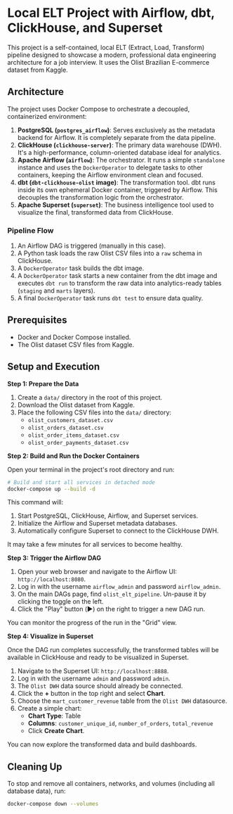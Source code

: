 # Local ELT Project with Airflow, dbt, ClickHouse, and Superset

This project is a self-contained, local ELT (Extract, Load, Transform) pipeline designed to showcase a modern, professional data engineering architecture for a job interview. It uses the Olist Brazilian E-commerce dataset from Kaggle.

## Architecture

The project uses Docker Compose to orchestrate a decoupled, containerized environment:

1.  **PostgreSQL (`postgres_airflow`)**: Serves exclusively as the metadata backend for Airflow. It is completely separate from the data pipeline.
2.  **ClickHouse (`clickhouse-server`)**: The primary data warehouse (DWH). It's a high-performance, column-oriented database ideal for analytics.
3.  **Apache Airflow (`airflow`)**: The orchestrator. It runs a simple `standalone` instance and uses the `DockerOperator` to delegate tasks to other containers, keeping the Airflow environment clean and focused.
4.  **dbt (`dbt-clickhouse-olist` image)**: The transformation tool. dbt runs inside its own ephemeral Docker container, triggered by Airflow. This decouples the transformation logic from the orchestrator.
5.  **Apache Superset (`superset`)**: The business intelligence tool used to visualize the final, transformed data from ClickHouse.

### Pipeline Flow

1.  An Airflow DAG is triggered (manually in this case).
2.  A Python task loads the raw Olist CSV files into a `raw` schema in ClickHouse.
3.  A `DockerOperator` task builds the dbt image.
4.  A `DockerOperator` task starts a new container from the dbt image and executes `dbt run` to transform the raw data into analytics-ready tables (`staging` and `marts` layers).
5.  A final `DockerOperator` task runs `dbt test` to ensure data quality.

## Prerequisites

*   Docker and Docker Compose installed.
*   The Olist dataset CSV files from Kaggle.

## Setup and Execution

**Step 1: Prepare the Data**

1.  Create a `data/` directory in the root of this project.
2.  Download the Olist dataset from Kaggle.
3.  Place the following CSV files into the `data/` directory:
    *   `olist_customers_dataset.csv`
    *   `olist_orders_dataset.csv`
    *   `olist_order_items_dataset.csv`
    *   `olist_order_payments_dataset.csv`

**Step 2: Build and Run the Docker Containers**

Open your terminal in the project's root directory and run:

```bash
# Build and start all services in detached mode
docker-compose up --build -d
```

This command will:
1.  Start PostgreSQL, ClickHouse, Airflow, and Superset services.
2.  Initialize the Airflow and Superset metadata databases.
3.  Automatically configure Superset to connect to the ClickHouse DWH.

It may take a few minutes for all services to become healthy.

**Step 3: Trigger the Airflow DAG**

1.  Open your web browser and navigate to the Airflow UI: `http://localhost:8080`.
2.  Log in with the username `airflow_admin` and password `airflow_admin`.
3.  On the main DAGs page, find `olist_elt_pipeline`. Un-pause it by clicking the toggle on the left.
4.  Click the "Play" button (▶️) on the right to trigger a new DAG run.

You can monitor the progress of the run in the "Grid" view.

**Step 4: Visualize in Superset**

Once the DAG run completes successfully, the transformed tables will be available in ClickHouse and ready to be visualized in Superset.

1.  Navigate to the Superset UI: `http://localhost:8888`.
2.  Log in with the username `admin` and password `admin`.
3.  The `Olist DWH` data source should already be connected.
4.  Click the **+** button in the top right and select **Chart**.
5.  Choose the `mart_customer_revenue` table from the `Olist DWH` datasource.
6.  Create a simple chart:
    *   **Chart Type**: Table
    *   **Columns**: `customer_unique_id`, `number_of_orders`, `total_revenue`
    *   Click **Create Chart**.

You can now explore the transformed data and build dashboards.

## Cleaning Up

To stop and remove all containers, networks, and volumes (including all database data), run:

```bash
docker-compose down --volumes
```